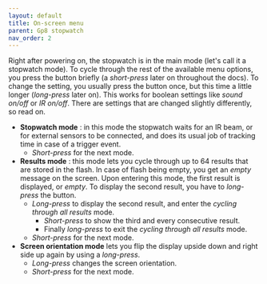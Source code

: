 ```yaml
---
layout: default
title: On-screen menu
parent: Gp8 stopwatch
nav_order: 2
---
```

Right after powering on, the stopwatch is in the main mode (let's call it a stopwatch mode). To cycle through the rest of the available menu options, you press the button briefly (a *short-press* later on throughout the docs). To change the setting, you usually press the button once, but this time a little longer (*long-press* later on). This works for boolean settings like *sound on/off* or *IR on/off*. There are settings that are changed slightly differently, so read on.

* **Stopwatch mode** : in this mode the stopwatch waits for an IR beam, or for external sensors to be connected, and does its usual job of tracking time in case of a trigger event.
  * *Short-press* for the next mode.
* **Results mode** : this mode lets you cycle through up to 64 results that are stored in the flash. In case of flash being empty, you get an *empty* message on the screen. Upon entering this mode, the first result is displayed, or *empty*. To display the second result, you have to *long-press* the button.
  * *Long-press* to display the second result, and enter the *cycling through all results* mode. 
    * *Short-press* to show the third and every consecutive result. 
    * Finally *long-press* to exit the *cycling through all results* mode. 
  * *Short-press* for the next mode.
* **Screen orientation mode** lets you flip the display upside down and right side up again by using a *long-press*.
  * *Long-press* changes the screen orientation.
  * *Short-press* for the next mode.
